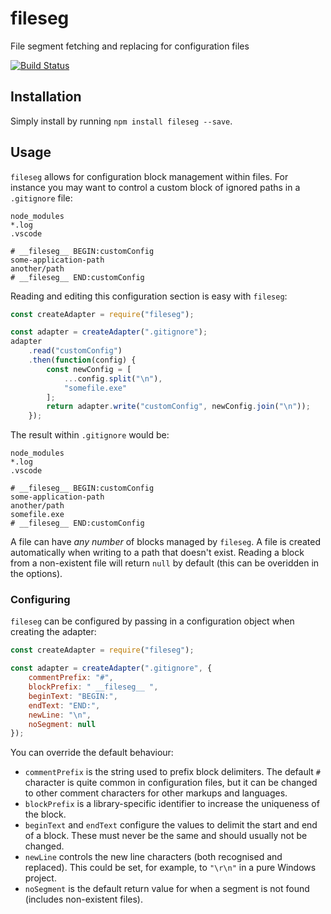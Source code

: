 # fileseg
File segment fetching and replacing for configuration files

[![Build Status](https://travis-ci.org/perry-mitchell/fileseg.svg?branch=master)](https://travis-ci.org/perry-mitchell/fileseg)

## Installation
Simply install by running `npm install fileseg --save`.

## Usage
`fileseg` allows for configuration block management within files. For instance you may want to control a custom block of ignored paths in a `.gitignore` file:

```
node_modules
*.log
.vscode

# __fileseg__ BEGIN:customConfig
some-application-path
another/path
# __fileseg__ END:customConfig
```

Reading and editing this configuration section is easy with `fileseg`:

```javascript
const createAdapter = require("fileseg");

const adapter = createAdapter(".gitignore");
adapter
    .read("customConfig")
    .then(function(config) {
        const newConfig = [
            ...config.split("\n"),
            "somefile.exe"
        ];
        return adapter.write("customConfig", newConfig.join("\n"));
    });
```

The result within `.gitignore` would be:

```
node_modules
*.log
.vscode

# __fileseg__ BEGIN:customConfig
some-application-path
another/path
somefile.exe
# __fileseg__ END:customConfig
```

A file can have _any number_ of blocks managed by `fileseg`. A file is created automatically when writing to a path that doesn't exist. Reading a block from a non-existent file will return `null` by default (this can be overidden in the options).

### Configuring
`fileseg` can be configured by passing in a configuration object when creating the adapter:

```javascript
const createAdapter = require("fileseg");

const adapter = createAdapter(".gitignore", {
    commentPrefix: "#",
    blockPrefix: " __fileseg__ ",
    beginText: "BEGIN:",
    endText: "END:",
    newLine: "\n",
    noSegment: null
});
```

You can override the default behaviour:

 * `commentPrefix` is the string used to prefix block delimiters. The default `#` character is quite common in configuration files, but it can be changed to other comment characters for other markups and languages.
 * `blockPrefix` is a library-specific identifier to increase the uniqueness of the block.
 * `beginText` and `endText` configure the values to delimit the start and end of a block. These must never be the same and should usually not be changed.
 * `newLine` controls the new line characters (both recognised and replaced). This could be set, for example, to `"\r\n"` in a pure Windows project.
 * `noSegment` is the default return value for when a segment is not found (includes non-existent files).
